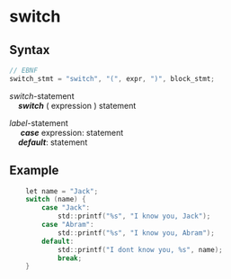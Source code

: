 # switch

## Syntax

```c
// EBNF
switch_stmt = "switch", "(", expr, ")", block_stmt;
```

_switch_-statement<br>
&nbsp;&nbsp;&nbsp;&nbsp;**_switch_** ( expression ) statement

_label_-statement<br>
&nbsp;&nbsp;&nbsp;&nbsp;
_**case**_ expression: statement<br>
&nbsp;&nbsp;&nbsp;&nbsp;**_default_**: statement<br>

## Example

```go
    let name = "Jack";
    switch (name) {
        case "Jack":
            std::printf("%s", "I know you, Jack");
        case "Abram":
            std::printf("%s", "I know you, Abram");
        default:
            std::printf("I dont know you, %s", name);
            break;
    }
```

